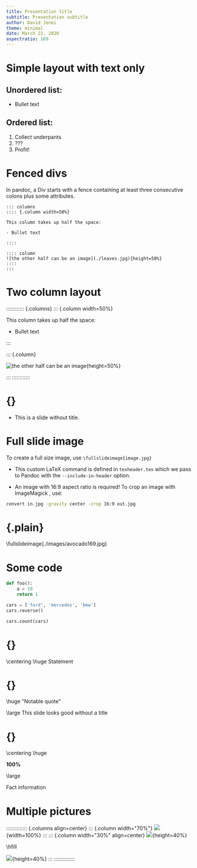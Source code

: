 ```yaml
---
title: Presentation title
subtitle: Presentation subtitle
author: David Jenei
theme: minimal
date: March 22, 2020
aspectratio: 169
---
```


Simple layout with text only
============================

Unordered list:
--------------

- Bullet text

Ordered list:
-------------

1. Collect underpants
2. ???
3. Profit!

Fenced divs
==========

In pandoc, a Div starts with a fence containing at least three consecutive colons plus some
attributes.

```
::: columns
:::: {.column width=50%}

This column takes up half the space:

- Bullet text

::::

:::: column
![the other half can be an image](./leaves.jpg){height=50%}
::::
:::
```

Two column layout
=================

:::::::::::: {.columns}
::: {.column width=50%}

This column takes up half the space:

- Bullet text

:::

::: {.column}

![the other half can be an image](./images/leaves.jpg){height=50%}

:::
::::::::::::

{}
==================

- This is a slide without title.

Full slide image
=================

To create a full size image, use `\fullslideimage{image.jpg}`

- This custom LaTeX command is defined in `texheader.tex` which we pass to
Pandoc with the `--include-in-header` option.

- An image with 16:9 aspect ratio is required! To crop an image with ImageMagick
, use:

```bash
convert in.jpg -gravity center -crop 16:9 out.jpg
```

{.plain}
==================

\fullslideimage{./images/avocado169.jpg}

Some code
=========

```python
def foo():
    a = 10
    return 1

cars = ['ford', 'mercedes', 'bmw']
cars.reverse()

cars.count(cars)
```

{}
=======================

\centering \huge Statement

{}
=======================

\huge "Notable quote"

\large This slide looks good without a title

{}
=======================

\centering
\huge

**100%**

\large

Fact information

Multiple pictures
=================

:::::::::::::: {.columns align=center}
::: {.column width="70%"}
![](./images/avocado.jpg){width=100%}
:::
::: {.column width="30%" align=center}
![](./images/avocado.jpg){height=40%}

\hfill

![](./images/avocado.jpg){height=40%}
:::
::::::::::::::
